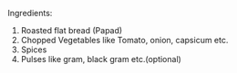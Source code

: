 Ingredients:
1. Roasted flat bread (Papad)
2. Chopped Vegetables like Tomato, onion, capsicum etc.
3. Spices
4. Pulses like gram, black gram etc.(optional)
